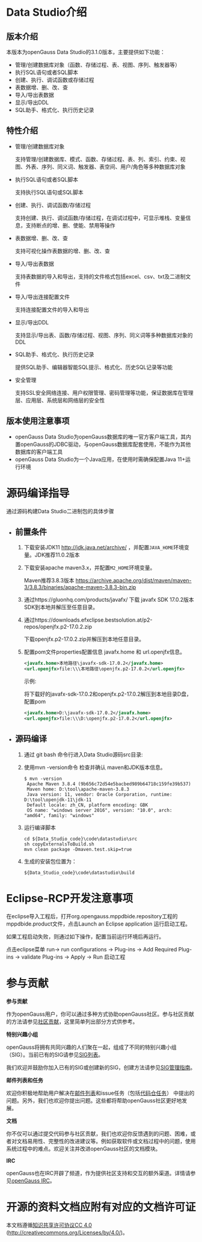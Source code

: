 # Data Studio介绍

## 版本介绍

本版本为openGauss Data Studio的3.1.0版本，主要提供如下功能：

- 管理/创建数据库对象（函数、存储过程、表、视图、序列、触发器等）
- 执行SQL语句或者SQL脚本
- 创建、执行、调试函数或存储过程
- 表数据增、删、改、查
- 导入/导出表数据
- 显示/导出DDL
- SQL助手、格式化、执行历史记录

## 特性介绍

- 管理/创建数据库对象

  支持管理/创建数据库、模式、函数、存储过程、表、列、索引、约束、视图、外表、序列、同义词、触发器、表空间、用户/角色等多种数据库对象

- 执行SQL语句或者SQL脚本

  支持执行SQL语句或SQL脚本

- 创建、执行、调试函数/存储过程

  支持创建、执行、调试函数/存储过程，在调试过程中，可显示堆栈、变量信息，支持断点的增、删、使能、禁用等操作

- 表数据增、删、改、查

  支持可视化操作表数据的增、删、改、查

- 导入/导出表数据

  支持表数据的导入和导出，支持的文件格式包括excel、csv、txt及二进制文件

- 导入/导出连接配置文件

  支持连接配置文件的导入和导出

- 显示/导出DDL

  支持显示/导出表、函数/存储过程、视图、序列、同义词等多种数据库对象的DDL

- SQL助手、格式化、执行历史记录

  提供SQL助手、编辑器智能SQL提示、格式化、历史SQL记录等功能

- 安全管理

  支持SSL安全网络连接、用户权限管理、密码管理等功能，保证数据库在管理层、应用层、系统层和网络层的安全性

## 版本使用注意事项

- openGauss Data Studio为openGauss数据库的唯一官方客户端工具，其内置openGauss的JDBC驱动，与openGauss数据库配套使用，不能作为其他数据库的客户端工具
- openGauss Data Studio为一个Java应用，在使用时需确保配置Java 11+运行环境

# 源码编译指导

通过源码构建Data Studio二进制包的具体步骤

- ## 前置条件

  1. 下载安装JDK11 http://jdk.java.net/archive/ ，并配置`JAVA_HOME`环境变量。JDK推荐11.0.2版本
  
  2. 下载安装apache maven3.x，并配置`M2_HOME`环境变量。
  
     Maven推荐3.8.3版本 https://archive.apache.org/dist/maven/maven-3/3.8.3/binaries/apache-maven-3.8.3-bin.zip
  
  3. 通过https://gluonhq.com/products/javafx/ 下载 javafx SDK 17.0.2版本SDK到本地并解压至任意目录。
  
  4. 通过https://downloads.efxclipse.bestsolution.at/p2-repos/openjfx.p2-17.0.2.zip
  
     下载openjfx.p2-17.0.2.zip并解压到本地任意目录。
  
  5. 配置pom文件properties配置信息 javafx.home 和 url.openjfx信息。
  
     ```xml
     <javafx.home>本地路径\javafx-sdk-17.0.2</javafx.home>
     <url.openjfx>file:\\\本地路径\openjfx.p2-17.0.2</url.openjfx>
     ```
     
     示例: 
     
     将下载好的javafx-sdk-17.0.2和openjfx.p2-17.0.2解压到本地目录D盘，配置pom
     
     ```xml
     <javafx.home>D:\javafx-sdk-17.0.2</javafx.home>
     <url.openjfx>file:\\\D:\openjfx.p2-17.0.2</url.openjfx>
     ```
     
     

- ## 源码编译

  1. 通过 git bash 命令行进入Data Studio源码src目录:

  2. 使用mvn -version命令 检查并确认 maven和JDK版本信息。

     ```shell
     $ mvn -version
      Apache Maven 3.8.4 (9b656c72d54e5bacbed989b64718c159fe39b537)
      Maven home: D:\tool\apache-maven-3.8.3
      Java version: 11, vendor: Oracle Corporation, runtime: D:\tool\openjdk-11\jdk-11
      Default locale: zh_CN, platform encoding: GBK
      OS name: "windows server 2016", version: "10.0", arch: "amd64", family: "windows"
     ```

  3. 运行编译脚本

     ```shell
     cd ${Data_Studio_code}\code\datastudio\src
     sh copyExternalsToBuild.sh
     mvn clean package -Dmaven.test.skip=true
     ```

  4. 生成的安装包位置为：

     ```shell
     ${Data_Studio_code}\code\datastudio\build
     ```

# Eclipse-RCP开发注意事项

在eclipse导入工程后，打开org.opengauss.mppdbide.repository工程的mppdbide.product文件，点击Launch an Eclipse application 运行启动工程。

如果工程启动失败，则通过如下操作，配置当前运行环境后再运行。

点击eclipse菜单 run-> run configurations -> Plug-ins -> Add Required Plug-ins -> validate Plug-ins -> Apply -> Run 启动工程

# 参与贡献

**参与贡献**

作为openGauss用户，你可以通过多种方式协助openGauss社区。参与社区贡献的方法请参见[社区贡献](https://opengauss.org/zh/contribution.html)，这里简单列出部分方式供参考。

**特别兴趣小组**

openGauss将拥有共同兴趣的人们聚在一起，组成了不同的特别兴趣小组（SIG）。当前已有的SIG请参见[SIG列表](https://opengauss.org/zh/contribution.html)。

我们欢迎并鼓励你加入已有的SIG或创建新的SIG，创建方法请参见[SIG管理指南](https://opengauss.org/zh/contribution.html)。

**邮件列表和任务**

欢迎你积极地帮助用户解决在[邮件列表](https://opengauss.org/zh/community/mails.html)和issue任务（包括[代码仓任务](https://gitee.com/organizations/opengauss/issues)） 中提出的问题。另外，我们也欢迎你提出问题。这些都将帮助openGauss社区更好地发展。

**文档**

你不仅可以通过提交代码参与社区贡献，我们也欢迎你反馈遇到的问题、困难，或者对文档易用性、完整性的改进建议等。例如获取软件或文档过程中的问题，使用系统过程中的难点。欢迎关注并改进openGauss社区的文档模块。

**IRC**

openGauss也在IRC开辟了频道，作为提供社区支持和交互的额外渠道。详情请参见[openGauss IRC](https://opengauss.org/zh/community/onlineCommunication.html)。

# 开源的资料文档应附有对应的文档许可证

本文档遵循[知识共享许可协议CC 4.0](https://creativecommons.org/licenses/by/4.0/) (http://creativecommons.org/Licenses/by/4.0/)。
